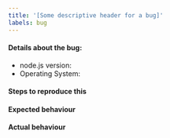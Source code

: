 ```yaml
---
title: '[Some descriptive header for a bug]'
labels: bug
---
```


#### Details about the bug:

- node.js version: <!-- You can run 'node -v' to see the version-->
- Operating System: <!-- Ex: Windows/MacOSX/Linux along with version -->

#### Steps to reproduce this

#### Expected behaviour

#### Actual behaviour